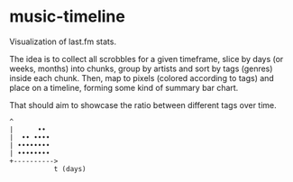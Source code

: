 # music-timeline

Visualization of last.fm stats.

The idea is to collect all scrobbles for a given timeframe, slice by days (or weeks, months) into chunks, group by artists and sort by tags (genres) inside each chunk. Then, map to pixels (colored according to tags) and place on a timeline, forming some kind of summary bar chart.

That should aim to showcase the ratio between different tags over time.

```
^
|      ••
|  •• ••••
| ••••••••
| ••••••••
+---------->
           t (days)
```

